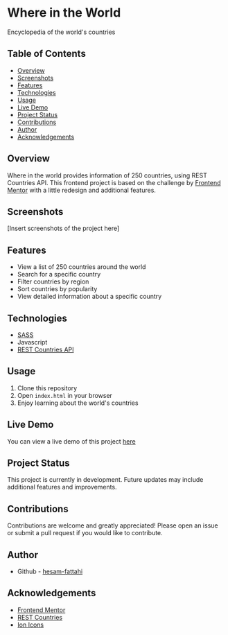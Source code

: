 # Where in the World

Encyclopedia of the world's countries

## Table of Contents

- [Overview](#overview)
- [Screenshots](#screenshots)
- [Features](#features)
- [Technologies](#technologies)
- [Usage](#usage)
- [Live Demo](#live-demo)
- [Project Status](#project-status)
- [Contributions](#contributions)
- [Author](#author)
- [Acknowledgements](#acknowledgements)

## Overview

Where in the world provides information of 250 countries, using REST Countries API.
This frontend project is based on the challenge by [Frontend Mentor](https://www.frontendmentor.io/challenges/rest-countries-api-with-color-theme-switcher-5cacc469fec04111f7b848ca) with a little redesign and additional features.

## Screenshots

[Insert screenshots of the project here]

## Features

- View a list of 250 countries around the world
- Search for a specific country
- Filter countries by region
- Sort countries by popularity
- View detailed information about a specific country

## Technologies

- [SASS](https://sass-lang.com/)
- Javascript
- [REST Countries API](https://restcountries.com/)

## Usage

1. Clone this repository
2. Open `index.html` in your browser
3. Enjoy learning about the world's countries

## Live Demo

You can view a live demo of this project [here](https://hesam-fattahi.github.io/where-in-the-world/)

## Project Status

This project is currently in development. Future updates may include additional features and improvements.

## Contributions

Contributions are welcome and greatly appreciated! Please open an issue or submit a pull request if you would like to contribute.

## Author

- Github - [hesam-fattahi](https://github.com/hesam-fattahi)

## Acknowledgements

- [Frontend Mentor](https://www.frontendmentor.io/)
- [REST Countries](https://restcountries.com/)
- [Ion Icons](https://ionic.io/ionicons)
